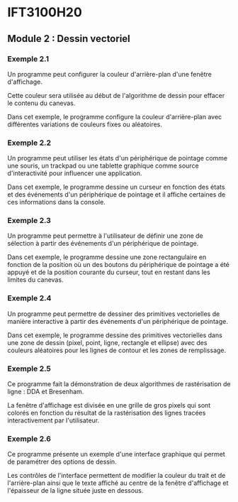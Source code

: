 # IFT3100H20

## Module 2 : Dessin vectoriel

### Exemple 2.1

Un programme peut configurer la couleur d'arrière-plan d'une fenêtre d'affichage.

Cette couleur sera utilisée au début de l'algorithme de dessin pour effacer le contenu du canevas.

Dans cet exemple, le programme configure la couleur d'arrière-plan avec différentes variations de couleurs fixes ou aléatoires.

### Exemple 2.2

Un programme peut utiliser les états d'un périphérique de pointage comme une souris, un trackpad ou une tablette graphique comme source d'interactivité pour influencer une application.

Dans cet exemple, le programme dessine un curseur en fonction des états et des événements d'un périphérique de pointage et il affiche certaines de ces informations dans la console.

### Exemple 2.3

Un programme peut permettre à l'utilisateur de définir une zone de sélection à partir des événements d'un périphérique de pointage.

Dans cet exemple, le programme dessine une zone rectangulaire en fonction de la position où un des boutons du périphérique de pointage a été appuyé et de la position courante du curseur, tout en restant dans les limites du canevas.

### Exemple 2.4

Un programme peut permettre de dessiner des primitives vectorielles de manière interactive à partir des événements d'un périphérique de pointage.

Dans cet exemple, le programme dessine des primitives vectorielles dans une zone de dessin (pixel, point, ligne, rectangle et ellipse) avec des couleurs aléatoires pour les lignes de contour et les zones de remplissage.

### Exemple 2.5

Ce programme fait la démonstration de deux algorithmes de rastérisation de ligne : DDA et Bresenham.

La fenêtre d'affichage est divisée en une grille de gros pixels qui sont colorés en fonction du résultat de la rastérisation des lignes tracées interactivement par l'utilisateur.

### Exemple 2.6

Ce programme présente un exemple d'une interface graphique qui permet de paramétrer des options de dessin.

Les contrôles de l'interface permettent de modifier la couleur du trait et de l'arrière-plan ainsi que le texte affiché au centre de la fenêtre d'affichage et l'épaisseur de la ligne située juste en dessous.
